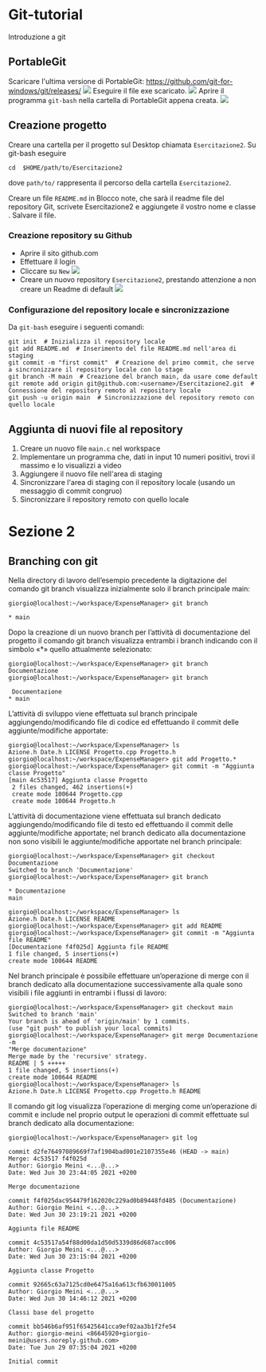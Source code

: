 # Git-tutorial
Introduzione a git

## PortableGit
Scaricare l'ultima versione di PortableGit: https://github.com/git-for-windows/git/releases/
![](PortableGit.png)
Eseguire il file exe scaricato.
![](exe.png)
Aprire il programma `git-bash` nella cartella di PortableGit appena creata.
![](git-bash.png)

## Creazione progetto
Creare una cartella per il progetto sul Desktop chiamata `Esercitazione2`.
Su git-bash eseguire
```
cd  $HOME/path/to/Esercitazione2
```
dove `path/to/` rappresenta il percorso della cartella `Esercitazione2`.

Creare un file `README.md` in Blocco note, che sarà il readme file del repository Git, scrivete Esercitazione2 e aggiungete il vostro nome e classe .
Salvare il file.

### Creazione repository su Github
- Aprire il sito github.com
- Effettuare il login
- Cliccare su `New` ![](newRepo.png)
- Creare un nuovo repository `Esercitazione2`, prestando attenzione a non creare un Readme di default ![](repo.png)

### Configurazione del repository locale e sincronizzazione
Da `git-bash` eseguire i seguenti comandi:
```
git init  # Inizializza il repository locale
git add README.md  # Inserimento del file README.md nell'area di staging
git commit -m "first commit"  # Creazione del primo commit, che serve a sincronizzare il repository locale con lo stage
git branch -M main  # Creazione del branch main, da usare come default
git remote add origin git@github.com:<username>/Esercitazione2.git  # Connessione del repository remoto al repository locale
git push -u origin main  # Sincronizzazione del repository remoto con quello locale
```
## Aggiunta di nuovi file al repository
1. Creare un nuovo file `main.c` nel workspace
2. Implementare un programma che, dati in input 10 numeri positivi, trovi il massimo e lo visualizzi a video
3. Aggiungere il nuovo file nell'area di staging
4. Sincronizzare l'area di staging con il repository locale (usando un messaggio di commit congruo)
5. Sincronizzare il repository remoto con quello locale
# Sezione 2
## Branching con git
Nella directory di lavoro dell’esempio precedente la digitazione del comando git branch visualizza inizialmente solo il branch principale main:
```
giorgio@localhost:~/workspace/ExpenseManager> git branch

* main
```
Dopo la creazione di un nuovo branch per l’attività di documentazione del progetto il comando git branch visualizza entrambi i branch indicando con il simbolo «*» quello attualmente selezionato:
```
giorgio@localhost:~/workspace/ExpenseManager> git branch Documentazione
giorgio@localhost:~/workspace/ExpenseManager> git branch

 Documentazione
* main
```
L’attività di sviluppo viene effettuata sul branch principale aggiungendo/modificando file di codice ed effettuando il commit delle aggiunte/modifiche apportate:
```
giorgio@localhost:~/workspace/ExpenseManager> ls
Azione.h Date.h LICENSE Progetto.cpp Progetto.h
giorgio@localhost:~/workspace/ExpenseManager> git add Progetto.*
giorgio@localhost:~/workspace/ExpenseManager> git commit -m "Aggiunta classe Progetto"
[main 4c53517] Aggiunta classe Progetto
 2 files changed, 462 insertions(+)
 create mode 100644 Progetto.cpp
 create mode 100644 Progetto.h
 ```

 L’attività di documentazione viene effettuata sul branch dedicato aggiungendo/modificando file di testo ed effettuando il commit delle aggiunte/modifiche apportate; nel branch dedicato alla documentazione non sono visibili le aggiunte/modifiche apportate nel branch principale:
 ```
giorgio@localhost:~/workspace/ExpenseManager> git checkout Documentazione
Switched to branch 'Documentazione'
giorgio@localhost:~/workspace/ExpenseManager> git branch

* Documentazione
 main

giorgio@localhost:~/workspace/ExpenseManager> ls
Azione.h Date.h LICENSE README
giorgio@localhost:~/workspace/ExpenseManager> git add README
giorgio@localhost:~/workspace/ExpenseManager> git commit -m "Aggiunta file README"
[Documentazione f4f025d] Aggiunta file README
 1 file changed, 5 insertions(+)
 create mode 100644 README
  ```
Nel branch principale è possibile effettuare un’operazione di merge con il branch dedicato alla documentazione successivamente alla quale sono visibili i file aggiunti in entrambi i flussi di lavoro:
 ```
giorgio@localhost:~/workspace/ExpenseManager> git checkout main
Switched to branch 'main'
Your branch is ahead of 'origin/main' by 1 commits.
 (use "git push" to publish your local commits)
 giorgio@localhost:~/workspace/ExpenseManager> git merge Documentazione -m
"Merge documentazione"
Merge made by the 'recursive' strategy.
 README | 5 +++++
 1 file changed, 5 insertions(+)
 create mode 100644 README
giorgio@localhost:~/workspace/ExpenseManager> ls
Azione.h Date.h LICENSE Progetto.cpp Progetto.h README
```

Il comando git log visualizza l’operazione di merging come un’operazione di commit e include nel proprio output le operazioni di commit effettuate sul branch dedicato alla documentazione:
 ```
giorgio@localhost:~/workspace/ExpenseManager> git log

commit d2fe76497089669f7af1904bad001e2107355e46 (HEAD -> main)
Merge: 4c53517 f4f025d
Author: Giorgio Meini <...@...>
Date: Wed Jun 30 23:44:05 2021 +0200

 Merge documentazione

commit f4f025dac954479f162020c229ad0b89448fd485 (Documentazione)
Author: Giorgio Meini <...@...>
Date: Wed Jun 30 23:19:21 2021 +0200

 Aggiunta file README

 commit 4c53517a54f88d00da1d50d5339d86d687acc006
Author: Giorgio Meini <...@...>
Date: Wed Jun 30 23:15:04 2021 +0200

 Aggiunta classe Progetto

commit 92665c63a7125cd0e6475a16a613cfb630011005
Author: Giorgio Meini <...@...>
Date: Wed Jun 30 14:46:12 2021 +0200

 Classi base del progetto

commit bb546b6af951f65425641cca9ef02aa3b1f2fe54
Author: giorgio-meini <86645920+giorgio-meini@users.noreply.github.com>
Date: Tue Jun 29 07:35:04 2021 +0200

 Initial commit
```
